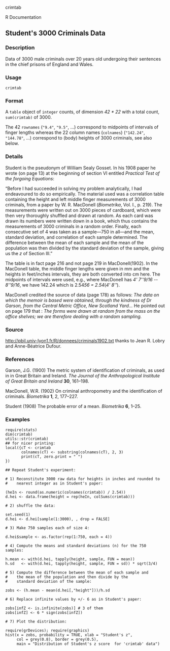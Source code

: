 crimtab

R Documentation

## Student's 3000 Criminals Data

### Description

Data of 3000 male criminals over 20 years old undergoing their sentences in
the chief prisons of England and Wales.

### Usage

    crimtab

### Format

A `table` object of `integer` counts, of dimension _42 * 22_ with a total
count, `sum(crimtab)` of 3000\.

The 42 `rownames` (`"9.4"`, `"9.5"`, ...) correspond to midpoints of intervals
of finger lengths whereas the 22 column names (`colnames`) (`"142.24"`,
`"144.78"`, ...) correspond to (body) heights of 3000 criminals, see also
below.

### Details

Student is the pseudonym of William Sealy Gosset. In his 1908 paper he wrote
(on page 13) at the beginning of section VI entitled _Practical Test of the
forgoing Equations_:

“Before I had succeeded in solving my problem analytically, I had endeavoured
to do so empirically. The material used was a correlation table containing the
height and left middle finger measurements of 3000 criminals, from a paper by
W. R. MacDonell (_Biometrika_, Vol. I., p. 219). The measurements were written
out on 3000 pieces of cardboard, which were then very thoroughly shuffled and
drawn at random. As each card was drawn its numbers were written down in a
book, which thus contains the measurements of 3000 criminals in a random
order. Finally, each consecutive set of 4 was taken as a sample—750 in all—and
the mean, standard deviation, and correlation of each sample determined. The
difference between the mean of each sample and the mean of the population was
then divided by the standard deviation of the sample, giving us the _z_ of
Section III.”

The table is in fact page 216 and not page 219 in MacDonell(1902). In the
MacDonell table, the middle finger lengths were given in mm and the heights in
feet/inches intervals, they are both converted into cm here. The midpoints of
intervals were used, e.g., where MacDonell has _4' 7''9/16 -- 8''9/16_, we
have 142.24 which is 2.54*56 = 2.54*(_4' 8''_).

MacDonell credited the source of data (page 178) as follows: _The data on
which the memoir is based were obtained, through the kindness of Dr Garson,
from the Central Metric Office, New Scotland Yard..._ He pointed out on page
179 that : _The forms were drawn at random from the mass on the office
shelves; we are therefore dealing with a random sampling._

### Source

<http://pbil.univ-lyon1.fr/R/donnees/criminals1902.txt> thanks to Jean R.
Lobry and Anne-Béatrice Dufour.

### References

Garson, J.G. (1900) The metric system of identification of criminals, as used
in in Great Britain and Ireland. _The Journal of the Anthropological Institute
of Great Britain and Ireland_ **30**, 161–198.

MacDonell, W.R. (1902) On criminal anthropometry and the identification of
criminals. _Biometrika_ **1**, 2, 177–227.

Student (1908) The probable error of a mean. _Biometrika_ **6**, 1–25.

### Examples

    
    require(stats)
    dim(crimtab)
    utils::str(crimtab)
    ## for nicer printing:
    local({cT <- crimtab
           colnames(cT) <- substring(colnames(cT), 2, 3)
           print(cT, zero.print = " ")
    })
    
    ## Repeat Student's experiment:
    
    # 1) Reconstitute 3000 raw data for heights in inches and rounded to
    #    nearest integer as in Student's paper:
    
    (heIn <- round(as.numeric(colnames(crimtab)) / 2.54))
    d.hei <- data.frame(height = rep(heIn, colSums(crimtab)))
    
    # 2) shuffle the data:
    
    set.seed(1)
    d.hei <- d.hei[sample(1:3000), , drop = FALSE]
    
    # 3) Make 750 samples each of size 4:
    
    d.hei$sample <- as.factor(rep(1:750, each = 4))
    
    # 4) Compute the means and standard deviations (n) for the 750 samples:
    
    h.mean <- with(d.hei, tapply(height, sample, FUN = mean))
    h.sd   <- with(d.hei, tapply(height, sample, FUN = sd)) * sqrt(3/4)
    
    # 5) Compute the difference between the mean of each sample and
    #    the mean of the population and then divide by the
    #    standard deviation of the sample:
    
    zobs <- (h.mean - mean(d.hei[,"height"]))/h.sd
    
    # 6) Replace infinite values by +/- 6 as in Student's paper:
    
    zobs[infZ <- is.infinite(zobs)] # 3 of them
    zobs[infZ] <- 6 * sign(zobs[infZ])
    
    # 7) Plot the distribution:
    
    require(grDevices); require(graphics)
    hist(x = zobs, probability = TRUE, xlab = "Student's z",
         col = grey(0.8), border = grey(0.5),
         main = "Distribution of Student's z score  for 'crimtab' data")

